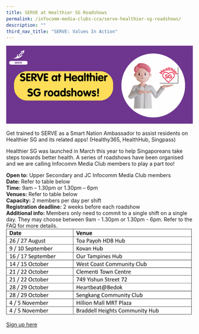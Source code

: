 ```yaml
---
title: SERVE at Healthier SG Roadshows
permalink: /infocomm-media-clubs-cca/serve-healthier-sg-roadshows/
description: ""
third_nav_title: "SERVE: Values In Action"
---
```

![](/images/Icmclub/website%20hsg%20roadshows.png)

Get trained to SERVE as a Smart Nation Ambassador to assist residents on Healthier SG and its related apps! (Healthy365, HealthHub, Singpass)  
  
Healthier SG was launched in March this year to help Singaporeans take steps towards better health. A series of roadshows have been organised and we are calling Infocomm Media Club members to play a part too!  
  
**Open to:** Upper Secondary and JC Infocomm Media Club members<br>
**Date:** Refer to table below<br>**Time:** 9am – 1.30pm or 1.30pm – 6pm<br>**Venues:** Refer to table below<br>**Capacity:** 2 members per day per shift<br>
**Registration deadline:** 2 weeks before each roadshow<br>
**Additional info:** Members only need to commit to a single shift on a single day. They may choose between 9am - 1.30pm or 1.30pm - 6pm. 
Refer to the FAQ for more details. 
![](/images/Icmclub/healthiersg%20roadshows%20dates.png)

[Sign up here](https://form.gov.sg/64b4a708b0717e0012c91055)